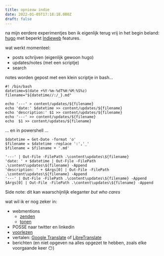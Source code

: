 ```yaml
---
title: opnieuw indie
date: 2022-01-05T17:18:18.000Z
draft: false
---
```

na mijn eerdere experimentjes ben ik eigenlijk terug vrij in het begin beland: [hugo](https://gohugo.io) met beperkt [Indieweb](https://indieweb.org) features.

wat werkt momenteel:
- posts schrijven (eigenlijk gewoon hugo)
- updates/notes (met een scriptje)
- search

notes worden gepost met een klein scriptje in bash...

```
#! /bin/bash
datetime=$(date +%Y-%m-%dT%H:%M:%S%z)
filename="${datetime//:/_}.md"

echo '---' > content/updates/${filename}
echo 'date:' $datetime >> content/updates/${filename}
echo 'description:' $1 >> content/updates/${filename}
echo '---' >> content/updates/${filename}
echo  $1 >> content/updates/${filename}
```
... en in powershell ...
```
$datetime = Get-Date -format 'o'
$filename = $datetime -replace ':','_'
$filename = $filename + '.md'

'---' | Out-File -FilePath .\content\updates\${filename}
'date: ' + $datetime | Out-File -FilePath .\content\updates\${filename} -Append
'description: ' + $Args[0] | Out-File -FilePath .\content\updates\${filename} -Append
'---' | Out-File -FilePath .\content\updates\${filename} -Append
$Args[0] | Out-File -FilePath .\content\updates\${filename} -Append
```

Side note: dit kan waarschijnlijk eleganter *but who cares*


wat wil ik er nog zeker in:
- webmentions
  - [zenden](https://webmention.app/)
  - [tonen](https://github.com/PlaidWeb/webmention.js)
- POSSE naar twitter en linkedin
- [voorlezen](https://jlelse.blog/posts/use-js)
- vertalen: [Google Translate](https://jlelse.blog/posts/use-js) of [LibreTranslate](https://github.com/LibreTranslate/LibreTranslate#mirrors)
- berichten (en niet opgeven na alles opgezet te hebben, zoals elke voorgaande keer 😶)

